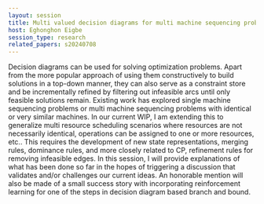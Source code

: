 ```yaml
---
layout: session
title: Multi valued decision diagrams for multi machine sequencing problems
host: Eghonghon Eigbe
session_type: research
related_papers: s20240708
---
```


Decision diagrams can be used for solving optimization problems. Apart from the more popular approach of using them constructively to build solutions in a top-down manner, they can also serve as a constraint store and be incrementally refined by filtering out infeasible arcs until only feasible solutions remain. Existing work has explored single machine sequencing problems or multi machine sequencing problems with identical or very similar machines. In our current WIP, I am extending this to generalize multi resource scheduling scenarios where resources are not necessarily identical, operations can be assigned to one or more resources, etc.. This requires the development of new state representations, merging rules, dominance rules, and more closely related to CP, refinement rules for removing infeasible edges. In this session, I will provide explanations of what has been done so far in the hopes of triggering a discussion that validates and/or challenges our current ideas. An honorable mention will also be made of a small success story with incorporating reinforcement learning for one of the steps in decision diagram based branch and bound.
